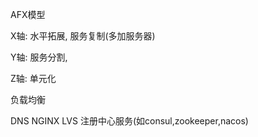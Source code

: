 AFX模型

X轴: 水平拓展, 服务复制(多加服务器)

Y轴: 服务分割,

Z轴: 单元化

负载均衡

DNS NGINX LVS 注册中心服务(如consul,zookeeper,nacos)
